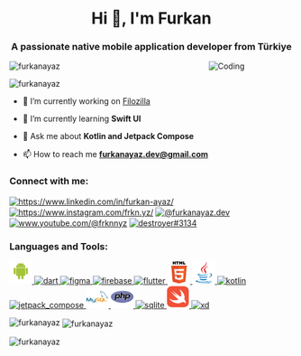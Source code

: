 <h1 align="center">Hi 👋, I'm Furkan</h1>
<h3 align="center">A passionate native mobile application developer from Türkiye</h3>
<img align="right" alt="Coding" width="150" src="https://filozilla.com/for_me/coding.gif">

<p align="left"> <img src="https://komarev.com/ghpvc/?username=furkanayaz&label=Profile%20views&color=0e75b6&style=flat" alt="furkanayaz" /> </p>

<p align="left"> <a><img src="https://github-profile-trophy.vercel.app/?username=furkanayaz" alt="furkanayaz" /></a> </p>

- 🔭 I’m currently working on [Filozilla](https://medium.com/@furkanayaz.dev/filozilla-hakkında-58092b80e5a2)

- 🌱 I’m currently learning **Swift UI**

- 💬 Ask me about **Kotlin and Jetpack Compose**

- 📫 How to reach me **furkanayaz.dev@gmail.com**

<h3 align="left">Connect with me:</h3>
<p align="left">
<a href="https://www.linkedin.com/in/furkan-ayaz/" target="blank"><img align="center" src="https://raw.githubusercontent.com/rahuldkjain/github-profile-readme-generator/master/src/images/icons/Social/linked-in-alt.svg" alt="https://www.linkedin.com/in/furkan-ayaz/" height="30" width="40" /></a>
<a href="https://www.instagram.com/frkn.yz/" target="blank"><img align="center" src="https://raw.githubusercontent.com/rahuldkjain/github-profile-readme-generator/master/src/images/icons/Social/instagram.svg" alt="https://www.instagram.com/frkn.yz/" height="30" width="40" /></a>
<a href="https://medium.com/@furkanayaz.dev" target="blank"><img align="center" src="https://raw.githubusercontent.com/rahuldkjain/github-profile-readme-generator/master/src/images/icons/Social/medium.svg" alt="@furkanayaz.dev" height="30" width="40" /></a>
<a href="https://www.youtube.com/@frknnyz" target="blank"><img align="center" src="https://raw.githubusercontent.com/rahuldkjain/github-profile-readme-generator/master/src/images/icons/Social/youtube.svg" alt="www.youtube.com/@frknnyz" height="30" width="40" /></a>
<a href="https://discord.gg/#3134" target="blank"><img align="center" src="https://raw.githubusercontent.com/rahuldkjain/github-profile-readme-generator/master/src/images/icons/Social/discord.svg" alt="destroyer#3134" height="30" width="40" /></a>
</p>

<h3 align="left">Languages and Tools:</h3>
<p align="left"> <a href="https://developer.android.com" target="_blank" rel="noreferrer"> <img src="https://raw.githubusercontent.com/devicons/devicon/master/icons/android/android-original-wordmark.svg" alt="android" width="40" height="40"/> </a> <a href="https://dart.dev" target="_blank" rel="noreferrer"> <img src="https://www.vectorlogo.zone/logos/dartlang/dartlang-icon.svg" alt="dart" width="40" height="40"/> </a> <a href="https://www.figma.com/" target="_blank" rel="noreferrer"> <img src="https://www.vectorlogo.zone/logos/figma/figma-icon.svg" alt="figma" width="40" height="40"/> </a> <a href="https://firebase.google.com/" target="_blank" rel="noreferrer"> <img src="https://www.vectorlogo.zone/logos/firebase/firebase-icon.svg" alt="firebase" width="40" height="40"/> </a> <a href="https://flutter.dev" target="_blank" rel="noreferrer"> <img src="https://www.vectorlogo.zone/logos/flutterio/flutterio-icon.svg" alt="flutter" width="40" height="40"/> </a> <a href="https://www.w3.org/html/" target="_blank" rel="noreferrer"> <img src="https://raw.githubusercontent.com/devicons/devicon/master/icons/html5/html5-original-wordmark.svg" alt="html5" width="40" height="40"/> </a> <a href="https://www.java.com" target="_blank" rel="noreferrer"> <img src="https://raw.githubusercontent.com/devicons/devicon/master/icons/java/java-original.svg" alt="java" width="40" height="40"/> </a> <a href="https://kotlinlang.org" target="_blank" rel="noreferrer"> <img src="https://www.vectorlogo.zone/logos/kotlinlang/kotlinlang-icon.svg" alt="kotlin" width="40" height="40"/> </a> <a href="https://kotlinlang.org" target="_blank" rel="noreferrer"> <img src="https://filozilla.com/for_me/jetpack.png" alt="jetpack_compose" width="40" height="40"/> </a> <a href="https://www.mysql.com/" target="_blank" rel="noreferrer"> <img src="https://raw.githubusercontent.com/devicons/devicon/master/icons/mysql/mysql-original-wordmark.svg" alt="mysql" width="40" height="40"/> </a> <a href="https://www.php.net" target="_blank" rel="noreferrer"> <img src="https://raw.githubusercontent.com/devicons/devicon/master/icons/php/php-original.svg" alt="php" width="40" height="40"/> </a> <a href="https://www.sqlite.org/" target="_blank" rel="noreferrer"> <img src="https://www.vectorlogo.zone/logos/sqlite/sqlite-icon.svg" alt="sqlite" width="40" height="40"/> </a> <a href="https://developer.apple.com/swift/" target="_blank" rel="noreferrer"> <img src="https://raw.githubusercontent.com/devicons/devicon/master/icons/swift/swift-original.svg" alt="swift" width="40" height="40"/> </a> <a href="https://www.adobe.com/products/xd.html" target="_blank" rel="noreferrer"> <img src="https://cdn.worldvectorlogo.com/logos/adobe-xd.svg" alt="xd" width="40" height="40"/> </a> </p>

<p><img align="left" src="https://github-readme-stats.vercel.app/api/top-langs?username=furkanayaz&show_icons=true&locale=en&layout=compact" alt="furkanayaz" /></p>

<p>&nbsp;<img align="center" src="https://github-readme-stats.vercel.app/api?username=furkanayaz&show_icons=true&locale=en" alt="furkanayaz" /></p>

<p><img align="center" src="https://github-readme-streak-stats.herokuapp.com/?user=furkanayaz&" alt="furkanayaz" /></p>
